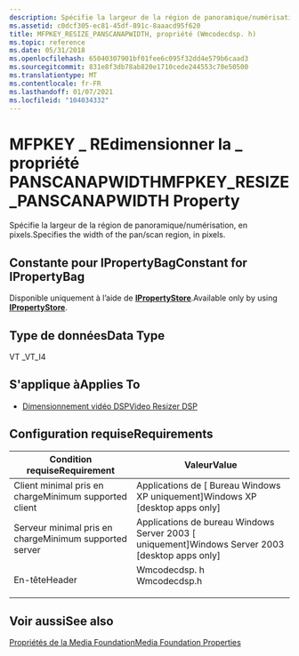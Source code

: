 ```yaml
---
description: Spécifie la largeur de la région de panoramique/numérisation, en pixels.
ms.assetid: c0dcf305-ec81-45df-891c-8aaacd95f620
title: MFPKEY_RESIZE_PANSCANAPWIDTH, propriété (Wmcodecdsp. h)
ms.topic: reference
ms.date: 05/31/2018
ms.openlocfilehash: 65040307901bf01fee6c095f32dd4e579b6caad3
ms.sourcegitcommit: 831e8f3db78ab820e1710cede244553c70e50500
ms.translationtype: MT
ms.contentlocale: fr-FR
ms.lasthandoff: 01/07/2021
ms.locfileid: "104034332"
---
```

# <a name="mfpkey_resize_panscanapwidth-property"></a><span data-ttu-id="b90c4-103">MFPKEY \_ REdimensionner la \_ propriété PANSCANAPWIDTH</span><span class="sxs-lookup"><span data-stu-id="b90c4-103">MFPKEY\_RESIZE\_PANSCANAPWIDTH Property</span></span>

<span data-ttu-id="b90c4-104">Spécifie la largeur de la région de panoramique/numérisation, en pixels.</span><span class="sxs-lookup"><span data-stu-id="b90c4-104">Specifies the width of the pan/scan region, in pixels.</span></span>

## <a name="constant-for-ipropertybag"></a><span data-ttu-id="b90c4-105">Constante pour IPropertyBag</span><span class="sxs-lookup"><span data-stu-id="b90c4-105">Constant for IPropertyBag</span></span>

<span data-ttu-id="b90c4-106">Disponible uniquement à l’aide de [**IPropertyStore**](/windows/win32/api/propsys/nn-propsys-ipropertystore).</span><span class="sxs-lookup"><span data-stu-id="b90c4-106">Available only by using [**IPropertyStore**](/windows/win32/api/propsys/nn-propsys-ipropertystore).</span></span>

## <a name="data-type"></a><span data-ttu-id="b90c4-107">Type de données</span><span class="sxs-lookup"><span data-stu-id="b90c4-107">Data Type</span></span>

<span data-ttu-id="b90c4-108">VT \_</span><span class="sxs-lookup"><span data-stu-id="b90c4-108">VT\_I4</span></span>

## <a name="applies-to"></a><span data-ttu-id="b90c4-109">S'applique à</span><span class="sxs-lookup"><span data-stu-id="b90c4-109">Applies To</span></span>

-   [<span data-ttu-id="b90c4-110">Dimensionnement vidéo DSP</span><span class="sxs-lookup"><span data-stu-id="b90c4-110">Video Resizer DSP</span></span>](videoresizer.md)

## <a name="requirements"></a><span data-ttu-id="b90c4-111">Configuration requise</span><span class="sxs-lookup"><span data-stu-id="b90c4-111">Requirements</span></span>



| <span data-ttu-id="b90c4-112">Condition requise</span><span class="sxs-lookup"><span data-stu-id="b90c4-112">Requirement</span></span> | <span data-ttu-id="b90c4-113">Valeur</span><span class="sxs-lookup"><span data-stu-id="b90c4-113">Value</span></span> |
|-------------------------------------|-----------------------------------------------------------------------------------------|
| <span data-ttu-id="b90c4-114">Client minimal pris en charge</span><span class="sxs-lookup"><span data-stu-id="b90c4-114">Minimum supported client</span></span><br/> | <span data-ttu-id="b90c4-115">Applications de \[ Bureau Windows XP uniquement\]</span><span class="sxs-lookup"><span data-stu-id="b90c4-115">Windows XP \[desktop apps only\]</span></span><br/>                                             |
| <span data-ttu-id="b90c4-116">Serveur minimal pris en charge</span><span class="sxs-lookup"><span data-stu-id="b90c4-116">Minimum supported server</span></span><br/> | <span data-ttu-id="b90c4-117">Applications de bureau Windows Server 2003 \[ uniquement\]</span><span class="sxs-lookup"><span data-stu-id="b90c4-117">Windows Server 2003 \[desktop apps only\]</span></span><br/>                                    |
| <span data-ttu-id="b90c4-118">En-tête</span><span class="sxs-lookup"><span data-stu-id="b90c4-118">Header</span></span><br/>                   | <dl> <span data-ttu-id="b90c4-119"><dt>Wmcodecdsp. h</dt></span><span class="sxs-lookup"><span data-stu-id="b90c4-119"><dt>Wmcodecdsp.h</dt></span></span> </dl> |



## <a name="see-also"></a><span data-ttu-id="b90c4-120">Voir aussi</span><span class="sxs-lookup"><span data-stu-id="b90c4-120">See also</span></span>

<dl> <dt>

[<span data-ttu-id="b90c4-121">Propriétés de la Media Foundation</span><span class="sxs-lookup"><span data-stu-id="b90c4-121">Media Foundation Properties</span></span>](media-foundation-properties.md)
</dt> </dl>

 

 
